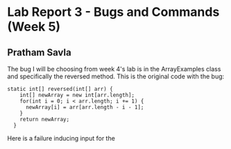 # Lab Report 3 - Bugs and Commands (Week 5)
## Pratham Savla

The bug I will be choosing from week 4's lab is in the ArrayExamples class and specifically the reversed method.
This is the original code with the bug:
```
static int[] reversed(int[] arr) {
    int[] newArray = new int[arr.length];
    for(int i = 0; i < arr.length; i += 1) {
      newArray[i] = arr[arr.length - i - 1];
    }
    return newArray;
  }
```
Here is a failure inducing input for the 
